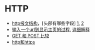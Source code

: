 # HTTP
- [http报文结构](https://github.com/CyC2018/CS-Notes/blob/master/notes/HTTP.md#%E8%AF%B7%E6%B1%82%E5%92%8C%E5%93%8D%E5%BA%94%E6%8A%A5%E6%96%87)，[头部有哪些字段] [1](https://github.com/CyC2018/CS-Notes/blob/master/notes/HTTP.md#%E5%9B%9Bhttp-%E9%A6%96%E9%83%A8), [2](https://snailclimb.gitee.io/javaguide/#/docs/network/%E5%B9%B2%E8%B4%A7%EF%BC%9A%E8%AE%A1%E7%AE%97%E6%9C%BA%E7%BD%91%E7%BB%9C%E7%9F%A5%E8%AF%86%E6%80%BB%E7%BB%93?id=font-color99cc33-http%e8%af%b7%e6%b1%82%e5%a4%b4%ef%bc%9a)
- [输入一个url到显示主页的过程](https://snailclimb.gitee.io/javaguide/#/docs/network/%E8%AE%A1%E7%AE%97%E6%9C%BA%E7%BD%91%E7%BB%9C?id=%e4%ba%94-%e5%9c%a8%e6%b5%8f%e8%a7%88%e5%99%a8%e4%b8%ad%e8%be%93%e5%85%a5url%e5%9c%b0%e5%9d%80-gtgt-%e6%98%be%e7%a4%ba%e4%b8%bb%e9%a1%b5%e7%9a%84%e8%bf%87%e7%a8%8b%e9%9d%a2%e8%af%95%e5%b8%b8%e5%ae%a2), [详细解释](https://segmentfault.com/a/1190000006879700)
- [GET 和 POST 比较](https://github.com/CyC2018/CS-Notes/blob/master/notes/HTTP.md#%E4%B9%9Dget-%E5%92%8C-post-%E6%AF%94%E8%BE%83)
- [http和https](https://github.com/CyC2018/CS-Notes/blob/master/notes/HTTP.md#%E5%85%ADhttps)